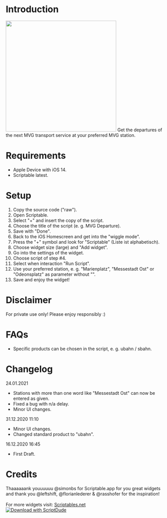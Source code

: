 <h1>Introduction</h1>
<img src="https://user-images.githubusercontent.com/73252614/102694125-6290ac80-421f-11eb-885d-8a68078d79ac.jpeg" width="350">
Get the departures of the next MVG transport service at your preferred MVG station.

<h1>Requirements</h1>

- Apple Device with iOS 14.
- Scriptable latest.

<h1>Setup</h1>

1. Copy the source code ("raw").
2. Open Scriptable.
3. Select "+" and insert the copy of the script.
4. Choose the title of the script (e. g. MVG Departure).
5. Save with "Done".
6. Back to the iOS Homescreen and get into the "wiggle mode".
7. Press the "+" symbol and look for "Scriptable" (Liste ist alphabetisch).
8. Choose widget size (large) and "Add widget".
9. Go into the settings of the widget.
10. Choose script of step #4.
11. Select when interaction "Run Script".
12. Use your preferred station, e. g. "Marienplatz", "Messestadt Ost" or "Odeonsplatz" as parameter without "".
13. Save and enjoy the widget!

<h1>Disclaimer</h1>
For private use only! Please enjoy responsibly :)

<h1>FAQs</h1>

- Specific products can be chosen in the script, e. g. ubahn / sbahn.

<h1>Changelog</h1>
24.01.2021

- Stations with more than one word like "Messestadt Ost" can now be entered as given.
- Fixed a bug with n/a delay.
- Minor UI changes.

31.12.2020 11:10
- Minor UI changes.
- Changed standard product to "ubahn".

16.12.2020 16:45

- First Draft. 

<h1>Credits</h1>
Thaaaaaank youuuuuu @simonbs for Scriptable.app for you great widgets and thank you @leftshift, @florianlederer & @rasshofer for the inspiration!
<br>
<br>For more widgets visit: <a href="https://www.scriptables.net">Scriptables.net</a>
<br>
<a href="https://scriptdu.de/?name=MVG+%28fixed+station%29&source=https%3A%2F%2Fgist.github.com%2FChristophObermeier%2F5f67ed2b69c52212476a200a260e2a0a&docs=https%3A%2F%2Fgist.github.com%2FChristophObermeier%2F5f67ed2b69c52212476a200a260e2a0a%23gistcomment-3563648#generator"><img alt="Download with ScriptDude" src="https://scriptdu.de/download.svg"></a>
